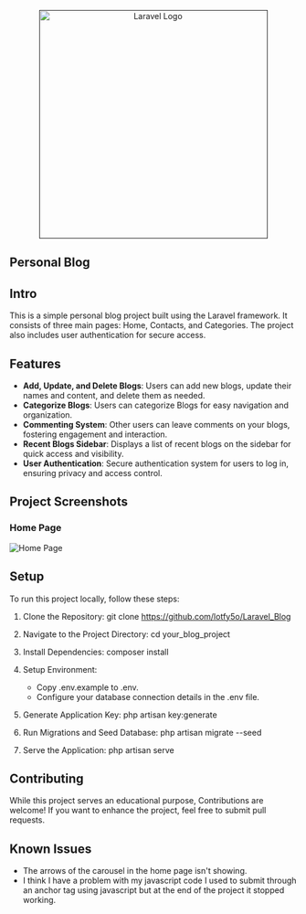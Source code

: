 <p align="center"><a href="" ><img src="https://raw.githubusercontent.com/laravel/art/master/logo-lockup/5%20SVG/2%20CMYK/1%20Full%20Color/laravel-logolockup-cmyk-red.svg" width="400" alt="Laravel Logo"></a></p>
    <h2>Personal Blog</h2>
<p align="center">
</p>

## Intro
This is a simple personal blog project built using the Laravel framework. It consists of three main pages: Home, Contacts, and Categories. The project also includes user authentication for secure access.


## Features

- **Add, Update, and Delete Blogs**: Users can add new blogs, update their names and content, and delete them as needed.
- **Categorize Blogs**: Users can categorize Blogs for easy navigation and organization.
- **Commenting System**: Other users can leave comments on your blogs, fostering engagement and interaction.
- **Recent Blogs Sidebar**: Displays a list of recent blogs on the sidebar for quick access and visibility.
- **User Authentication**: Secure authentication system for users to log in, ensuring privacy and access control.



## Project Screenshots

### Home Page
![Home Page](screenshots/home_page.png)

## Setup

To run this project locally, follow these steps:
 1. Clone the Repository:
    git clone https://github.com/lotfy5o/Laravel_Blog

 2. Navigate to the Project Directory:
    cd your_blog_project

 3. Install Dependencies:
    composer install

 4. Setup Environment:
    - Copy .env.example to .env.
    - Configure your database connection details in the .env file.

 5. Generate Application Key:
    php artisan key:generate

 6. Run Migrations and Seed Database:
    php artisan migrate --seed

 7. Serve the Application:
    php artisan serve

## Contributing
While this project serves an educational purpose, Contributions are welcome! If you want to enhance the project, feel free to submit pull requests.

## Known Issues
- The arrows of the carousel in the home page isn't showing.
- I think I have a problem with my javascript code
    I used to submit through an anchor tag using javascript but at the end of the project it stopped working.
